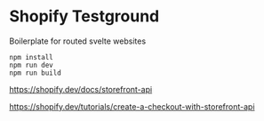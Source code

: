 # Shopify Testground

Boilerplate for routed svelte websites

```
npm install
npm run dev
npm run build
```

https://shopify.dev/docs/storefront-api

https://shopify.dev/tutorials/create-a-checkout-with-storefront-api
